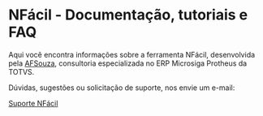 # NFácil - Documentação, tutoriais e FAQ

Aqui você encontra informações sobre a ferramenta NFácil, desenvolvida pela [AFSouza](https://www.afsouza.com.br), consultoria especializada no ERP Microsiga Protheus da TOTVS.

Dúvidas, sugestões ou solicitação de suporte, nos envie um e-mail:

[Suporte NFácil](mailto:nfacil.suporte@afsouza.com.br)

